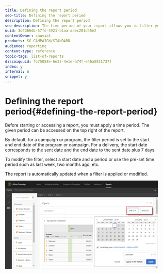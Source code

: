 ```yaml
---
title: Defining the report period
seo-title: Defining the report period
description: Defining the report period
seo-description: The time period of your report allows you to filter your data depending on the chosen dates.
uuid: 3d4366db-57fd-4921-b1aa-aaec281d45e2
contentOwner: sauviat
products: SG_CAMPAIGN/STANDARD
audience: reporting
content-type: reference
topic-tags: list-of-reports
discoiquuid: fb75088e-6e32-4e1e-a74f-e46a8831737f
index: y
internal: n
snippet: y
---
```


# Defining the report period{#defining-the-report-period}

Before starting or accessing a report, you must apply a time period. The given period can be accessed on the top right of the report.

By default, for a campaign or program, the filter period is set to the start and end date of the program or campaign. For a delivery, the start date corresponds to the sent date and the end date to the sent date plus 7 days.

To modify the filter, select a start date and a period or use the pre-set time period such as last week, two months ago, etc.

The report is automatically updated when a filter is applied or modified.

![](assets/campaign_reports_5.png)

